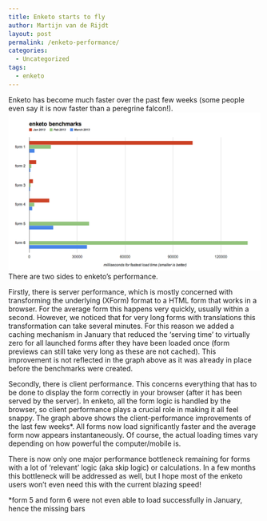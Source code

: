 ```yaml
---
title: Enketo starts to fly
author: Martijn van de Rijdt
layout: post
permalink: /enketo-performance/
categories:
  - Uncategorized
tags:
  - enketo
---
```

Enketo has become much faster over the past few weeks (some people even say it is now faster than a peregrine falcon!).  
![enketo benchmarks chart][1]There are two sides to enketo’s performance.

 [1]: ../files/2013/03/benchmarks.png

Firstly, there is server performance, which is mostly concerned with transforming the underlying (XForm) format to a HTML form that works in a browser. For the average form this happens very quickly, usually within a second. However, we noticed that for very long forms with translations this transformation can take several minutes. For this reason we added a caching mechanism in January that reduced the ‘serving time’ to virtually zero for all launched forms after they have been loaded once (form previews can still take very long as these are not cached). This improvement is not reflected in the graph above as it was already in place before the benchmarks were created.

Secondly, there is client performance. This concerns everything that has to be done to display the form correctly in your browser (after it has been served by the server). In enketo, all the form logic is handled by the browser, so client performance plays a crucial role in making it all feel snappy. The graph above shows the client-performance improvements of the last few weeks\*. All forms now load significantly faster and the average form now appears instantaneously. Of course, the actual loading times vary depending on how powerful the computer/mobile is.

There is now only one major performance bottleneck remaining for forms with a lot of ‘relevant’ logic (aka skip logic) or calculations. In a few months this bottleneck will be addressed as well, but I hope most of the enketo users won’t even need this with the current blazing speed!

\*form 5 and form 6 were not even able to load successfully in January, hence the missing bars